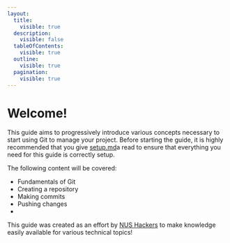```yaml
---
layout:
  title:
    visible: true
  description:
    visible: false
  tableOfContents:
    visible: true
  outline:
    visible: true
  pagination:
    visible: true
---
```


# Welcome!

This guide aims to progressively introduce various concepts necessary to start using Git to manage your project. Before starting the guide, it is highly recommended that you give [setup.md](setup.md "mention")a read to ensure that everything you need for this guide is correctly setup.

The following content will be covered:

* Fundamentals of Git
* Creating a repository
* Making commits
* Pushing changes
*

This guide was created as an effort by [NUS Hackers](http://nushackers.org/) to make knowledge easily available for various technical topics!
